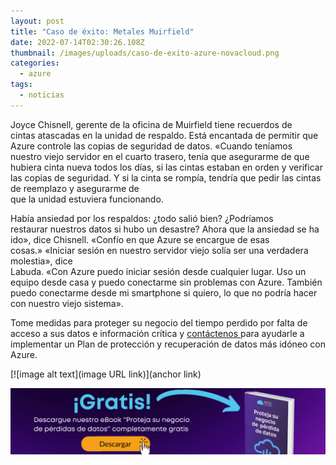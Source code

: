 ```yaml
---
layout: post
title: "Caso de éxito: Metales Muirfield"
date: 2022-07-14T02:30:26.108Z
thumbnail: /images/uploads/caso-de-exito-azure-novacloud.png
categories:
  - azure
tags:
  - noticias
---
```



Joyce Chisnell, gerente de la oficina de Muirfield tiene recuerdos de cintas atascadas en la unidad de respaldo. Está encantada de permitir que Azure controle las copias de seguridad de datos. «Cuando teníamos nuestro viejo servidor en el cuarto trasero, tenía que asegurarme de que hubiera cinta nueva todos los días, si las cintas estaban en orden y verificar las copias de seguridad. Y si la cinta se rompía, tendría que pedir las cintas de reemplazo y asegurarme de\
que la unidad estuviera funcionando.

Había ansiedad por los respaldos: ¿todo salió bien? ¿Podríamos restaurar nuestros datos si hubo un desastre? Ahora que la ansiedad se ha ido», dice Chisnell. «Confío en que Azure se encargue de esas cosas.» «Iniciar sesión en nuestro servidor viejo solía ser una verdadera molestia», dice\
Labuda. «Con Azure puedo iniciar sesión desde cualquier lugar. Uso un equipo desde casa y puedo conectarme sin problemas con Azure. También puedo conectarme desde mi smartphone si quiero, lo que no podría hacer con nuestro viejo sistema».

Tome medidas para proteger su negocio del tiempo perdido por falta de acceso a sus datos e información crítica y [contáctenos ](https://novacloud.business/contacto)para ayudarle a implementar un Plan de protección y recuperación de datos más idóneo con Azure.

[![image alt text](image URL link)](anchor link)

[![jj](/images/uploads/ebook-azure-novacloud-1024x215.png)](google.com)